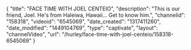{
    "title": "FACE TIME WITH JOEL CENTEIO",
    "description": "This is our friend, Joel. He's from Haleiwa, Hawaii... Get to know him.",
    "channelid": "158318",
    "videoid": "6545069",
    "date_created": "1317411260",
    "date_modified": "1449104769",
    "type": "captivate",
    "layout": "channelVideo",
    "url": "\/hurley\/face-time-with-joel-centeio\/158318-6545069"
}